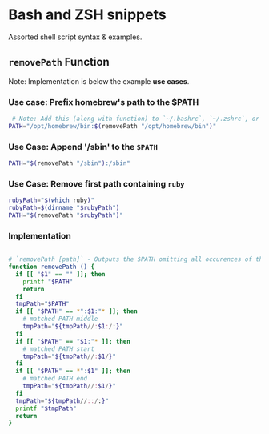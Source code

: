 # Bash and ZSH snippets

Assorted shell script syntax &amp; examples.


## `removePath` Function

Note: Implementation is below the example **use cases**.

### Use case: Prefix homebrew's path to the $PATH

```bash
 # Note: Add this (along with function) to `~/.bashrc`, `~/.zshrc`, or similar script.
PATH="/opt/homebrew/bin:$(removePath "/opt/homebrew/bin")"
```

### Use Case: Append '/sbin' to the `$PATH`

```bash
PATH="$(removePath "/sbin"):/sbin"
```

### Use Case: Remove first path containing `ruby`

```bash
rubyPath="$(which ruby)"
rubyPath=$(dirname "$rubyPath")
PATH="$(removePath "$rubyPath")"
```

### Implementation

```bash

# `removePath [path]` - Outputs the $PATH omitting all occurences of the specified path.
function removePath () {
  if [[ "$1" == "" ]]; then
    printf "$PATH"
    return
  fi
  tmpPath="$PATH"
  if [[ "$PATH" == *":$1:"* ]]; then
    # matched PATH middle
    tmpPath="${tmpPath//:$1:/:}"
  fi
  if [[ "$PATH" == "$1:"* ]]; then
    # matched PATH start
    tmpPath="${tmpPath//:$1/}"
  fi
  if [[ "$PATH" == *":$1" ]]; then
    # matched PATH end
    tmpPath="${tmpPath//:$1/}"
  fi
  tmpPath="${tmpPath//::/:}"
  printf "$tmpPath"
  return
}
```

